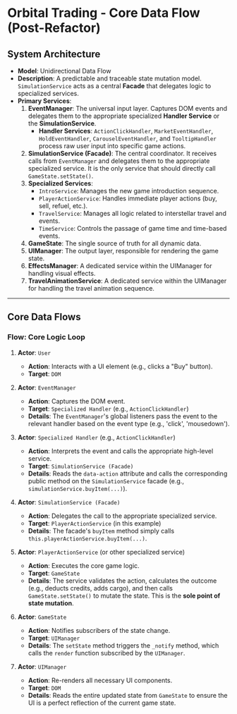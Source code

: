 # Orbital Trading - Core Data Flow (Post-Refactor)

## System Architecture

-   **Model**: Unidirectional Data Flow
-   **Description**: A predictable and traceable state mutation model. `SimulationService` acts as a central **Facade** that delegates logic to specialized services.
-   **Primary Services**:
    1.  **EventManager**: The universal input layer. Captures DOM events and delegates them to the appropriate specialized **Handler Service** or the **SimulationService**.
        -   **Handler Services**: `ActionClickHandler`, `MarketEventHandler`, `HoldEventHandler`, `CarouselEventHandler`, and `TooltipHandler` process raw user input into specific game actions.
    2.  **SimulationService (Facade)**: The central coordinator. It receives calls from `EventManager` and delegates them to the appropriate specialized service. It is the only service that should directly call `GameState.setState()`.
    3.  **Specialized Services**:
        -   `IntroService`: Manages the new game introduction sequence.
        -   `PlayerActionService`: Handles immediate player actions (buy, sell, refuel, etc.).
        -   `TravelService`: Manages all logic related to interstellar travel and events.
        -   `TimeService`: Controls the passage of game time and time-based events.
    4.  **GameState**: The single source of truth for all dynamic data.
    5.  **UIManager**: The output layer, responsible for rendering the game state.
    6.  **EffectsManager**: A dedicated service within the UIManager for handling visual effects.
    7.  **TravelAnimationService**: A dedicated service within the UIManager for handling the travel animation sequence.

---

## Core Data Flows

### Flow: Core Logic Loop

1.  **Actor**: `User`
    -   **Action**: Interacts with a UI element (e.g., clicks a "Buy" button).
    -   **Target**: `DOM`

2.  **Actor**: `EventManager`
    -   **Action**: Captures the DOM event.
    -   **Target**: `Specialized Handler` (e.g., `ActionClickHandler`)
    -   **Details**: The `EventManager`'s global listeners pass the event to the relevant handler based on the event type (e.g., 'click', 'mousedown').

3.  **Actor**: `Specialized Handler` (e.g., `ActionClickHandler`)
    -   **Action**: Interprets the event and calls the appropriate high-level service.
    -   **Target**: `SimulationService (Facade)`
    -   **Details**: Reads the `data-action` attribute and calls the corresponding public method on the `SimulationService` facade (e.g., `simulationService.buyItem(...)`).

4.  **Actor**: `SimulationService (Facade)`
    -   **Action**: Delegates the call to the appropriate specialized service.
    -   **Target**: `PlayerActionService` (in this example)
    -   **Details**: The facade's `buyItem` method simply calls `this.playerActionService.buyItem(...)`.

5.  **Actor**: `PlayerActionService` (or other specialized service)
    -   **Action**: Executes the core game logic.
    -   **Target**: `GameState`
    -   **Details**: The service validates the action, calculates the outcome (e.g., deducts credits, adds cargo), and then calls `GameState.setState()` to mutate the state. This is the **sole point of state mutation**.

6.  **Actor**: `GameState`
    -   **Action**: Notifies subscribers of the state change.
    -   **Target**: `UIManager`
    -   **Details**: The `setState` method triggers the `_notify` method, which calls the `render` function subscribed by the `UIManager`.

7.  **Actor**: `UIManager`
    -   **Action**: Re-renders all necessary UI components.
    -   **Target**: `DOM`
    -   **Details**: Reads the entire updated state from `GameState` to ensure the UI is a perfect reflection of the current game state.